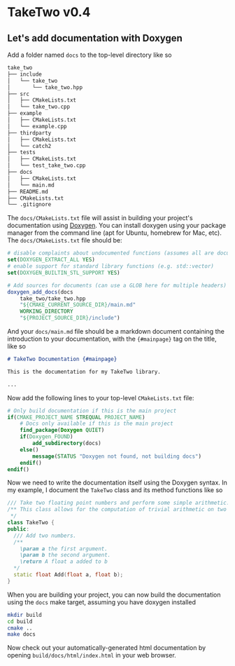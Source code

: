 # TakeTwo v0.4

## Let's add documentation with Doxygen

Add a folder named `docs` to the top-level directory like so

```bash
take_two
├── include
│   └── take_two
│       └── take_two.hpp
├── src
│   ├── CMakeLists.txt
│   └── take_two.cpp
├── example
│   ├── CMakeLists.txt
│   └── example.cpp
├── thirdparty
│   ├── CMakeLists.txt
│   └── catch2
├── tests
│   ├── CMakeLists.txt
│   └── test_take_two.cpp
├── docs
│   ├── CMakeLists.txt
│   └── main.md
├── README.md
├── CMakeLists.txt
└── .gitignore
```

The `docs/CMakeLists.txt` file will assist in building your project's documentation using [Doxygen](http://www.doxygen.nl). You can install doxygen using your package manager from the command line (apt for Ubuntu, homebrew for Mac, etc). The `docs/CMakeLists.txt` file should be:

```cmake
# disable complaints about undocumented functions (assumes all are documented)
set(DOXYGEN_EXTRACT_ALL YES)
# enable support for standard library functions (e.g. std::vector)
set(DOXYGEN_BUILTIN_STL_SUPPORT YES)

# Add sources for documents (can use a GLOB here for multiple headers)
doxygen_add_docs(docs
    take_two/take_two.hpp
    "${CMAKE_CURRENT_SOURCE_DIR}/main.md"
    WORKING_DIRECTORY
    "${PROJECT_SOURCE_DIR}/include")
```

And your `docs/main.md` file should be a markdown document containing the introduction to your documentation, with the `{#mainpage}` tag on the title, like so

```md
# TakeTwo Documentation {#mainpage}

This is the documentation for my TakeTwo library.

...
```

Now add the following lines to your top-level `CMakeLists.txt` file:

```cmake
# Only build documentation if this is the main project
if(CMAKE_PROJECT_NAME STREQUAL PROJECT_NAME)
    # Docs only available if this is the main project
    find_package(Doxygen QUIET)
    if(Doxygen_FOUND)
        add_subdirectory(docs)
    else()
        message(STATUS "Doxygen not found, not building docs")
    endif()
endif()
```

Now we need to write the documentation itself using the Doxygen syntax. In my example, I document the `TakeTwo` class and its method functions like so

```cpp
/// Take two floating point numbers and perform some simple arithmetic.
/** This class allows for the computation of trivial arithmetic on two numbers.
 */
class TakeTwo {
public:
  /// Add two numbers.
  /**
    \param a the first argument.
    \param b the second argument.
    \return A float a added to b
  */
  static float Add(float a, float b);
}
```

When you are building your project, you can now build the documentation using the `docs` make target, assuming you have doxygen installed

```bash
mkdir build
cd build
cmake ..
make docs
```

Now check out your automatically-generated html documentation by opening `build/docs/html/index.html` in your web browser.
